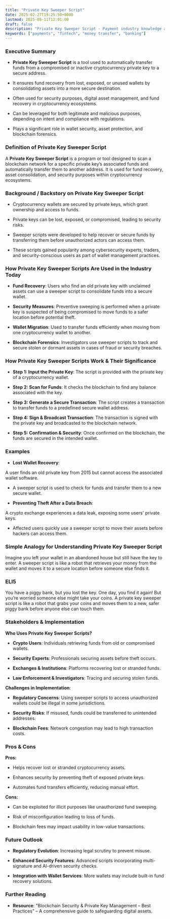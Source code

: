 ```yaml
---
title: "Private Key Sweeper Script"
date: 2025-02-27T19:25:50+0000
lastmod: 2025-08-11T12:01:00
draft: false
description: "Private Key Sweeper Script - Payment industry knowledge and insights"
keywords: ["payments", "fintech", "money transfer", "banking"]
---
```


### Executive Summary

- **Private Key Sweeper Script** is a tool used to automatically transfer funds from a compromised or inactive cryptocurrency private key to a secure address.

- It ensures fund recovery from lost, exposed, or unused wallets by consolidating assets into a more secure destination.

- Often used for security purposes, digital asset management, and fund recovery in cryptocurrency ecosystems.

- Can be leveraged for both legitimate and malicious purposes, depending on intent and compliance with regulations.

- Plays a significant role in wallet security, asset protection, and blockchain forensics.

### Definition of Private Key Sweeper Script

A **Private Key Sweeper Script** is a program or tool designed to scan a blockchain network for a specific private key’s associated funds and automatically transfer them to another address. It is used for fund recovery, asset consolidation, and security purposes within cryptocurrency ecosystems.

### Background / Backstory on Private Key Sweeper Script

- Cryptocurrency wallets are secured by private keys, which grant ownership and access to funds.

- Private keys can be lost, exposed, or compromised, leading to security risks.

- Sweeper scripts were developed to help recover or secure funds by transferring them before unauthorized actors can access them.

- These scripts gained popularity among cybersecurity experts, traders, and security-conscious users as part of wallet management practices.

### How Private Key Sweeper Scripts Are Used in the Industry Today

- **Fund Recovery**: Users who find an old private key with unclaimed assets can use a sweeper script to consolidate funds into a secure wallet.

- **Security Measures**: Preventive sweeping is performed when a private key is suspected of being compromised to move funds to a safer location before potential theft.

- **Wallet Migration**: Used to transfer funds efficiently when moving from one cryptocurrency wallet to another.

- **Blockchain Forensics**: Investigators use sweeper scripts to track and secure stolen or dormant assets in cases of fraud or security breaches.

### How Private Key Sweeper Scripts Work & Their Significance

- **Step 1: Input the Private Key**: The script is provided with the private key of a cryptocurrency wallet.

- **Step 2: Scan for Funds**: It checks the blockchain to find any balance associated with the key.

- **Step 3: Generate a Secure Transaction**: The script creates a transaction to transfer funds to a predefined secure wallet address.

- **Step 4: Sign & Broadcast Transaction**: The transaction is signed with the private key and broadcasted to the blockchain network.

- **Step 5: Confirmation & Security**: Once confirmed on the blockchain, the funds are secured in the intended wallet.

### Examples

- **Lost Wallet Recovery**:

A user finds an old private key from 2015 but cannot access the associated wallet software.

- A sweeper script is used to check for funds and transfer them to a new secure wallet.

- **Preventing Theft After a Data Breach**:

A crypto exchange experiences a data leak, exposing some users' private keys.

- Affected users quickly use a sweeper script to move their assets before hackers can access them.

### Simple Analogy for Understanding Private Key Sweeper Script

Imagine you left your wallet in an abandoned house but still have the key to enter. A sweeper script is like a robot that retrieves your money from the wallet and moves it to a secure location before someone else finds it.

### ELI5

You have a piggy bank, but you lost the key. One day, you find it again! But you’re worried someone else might take your coins. A private key sweeper script is like a robot that grabs your coins and moves them to a new, safer piggy bank before anyone else can touch them.

### Stakeholders & Implementation

**Who Uses Private Key Sweeper Scripts?**

- **Crypto Users**: Individuals retrieving funds from old or compromised wallets.

- **Security Experts**: Professionals securing assets before theft occurs.

- **Exchanges & Institutions**: Platforms recovering lost or stranded funds.

- **Law Enforcement & Investigators**: Tracing and securing stolen funds.

**Challenges in Implementation**:

- **Regulatory Concerns**: Using sweeper scripts to access unauthorized wallets could be illegal in some jurisdictions.

- **Security Risks**: If misused, funds could be transferred to unintended addresses.

- **Blockchain Fees**: Network congestion may lead to high transaction costs.

### Pros & Cons

**Pros:**

- Helps recover lost or stranded cryptocurrency assets.

- Enhances security by preventing theft of exposed private keys.

- Automates fund transfers efficiently, reducing manual effort.

**Cons:**

- Can be exploited for illicit purposes like unauthorized fund sweeping.

- Risk of misconfiguration leading to loss of funds.

- Blockchain fees may impact usability in low-value transactions.

### Future Outlook

- **Regulatory Evolution**: Increasing legal scrutiny to prevent misuse.

- **Enhanced Security Features**: Advanced scripts incorporating multi-signature and AI-driven security checks.

- **Integration with Wallet Services**: More wallets may include built-in fund recovery solutions.

### Further Reading

- **Resource**: "Blockchain Security & Private Key Management – Best Practices" – A comprehensive guide to safeguarding digital assets.
